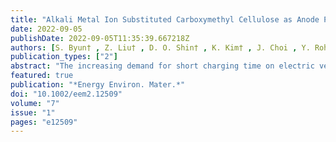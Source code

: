 ```yaml
---
title: "Alkali Metal Ion Substituted Carboxymethyl Cellulose as Anode Polymeric Binders for Rapidly Chargeable Lithium-Ion Batteries"
date: 2022-09-05
publishDate: 2022-09-05T11:35:39.667218Z
authors: [S. Byun† , Z. Liu† , D. O. Shin† , K. Kim† , J. Choi , Y. Roh , D. Jin , S. Jung , K. -G. Kim, Y. -G. Lee*, <b>S. Ringe*</b>, Y.M. Lee* ]
publication_types: ["2"]
abstract: "The increasing demand for short charging time on electric vehicles has motivated realization of fast chargeable lithium-ion batteries (LIBs). However, shortening charging time of LIBs is limited by Li+ intercalation process consisting of liquid-phase diffusion, de-solvation, SEI crossing, and solid-phase diffusion. Herein, we propose a new strategy to accelerate de-solvation step through control of interaction between polymeric binder and solvent-Li+ complexes. For this purpose, three alkali metal ions (Li+, Na+, and K+) substituted carboxymethyl cellulose (Li-, Na-, and K-CMC) are prepared to examine the effects of metal ions on their performance. The lowest activation energy of de-solvation and the highest chemical diffusion coefficient were observed for Li-CMC. Specifically, Li-CMC cell with a capacity of 3 mAh cm-2 could be charged to >95% in 10 min, while a value above >85% was observed after 150 cycles. Thus, the presented approach holds great promise for the realization of fast charging."
featured: true
publication: "*Energy Environ. Mater.*"
doi: "10.1002/eem2.12509"
volume: "7"
issue: "1"
pages: "e12509"
---
```


